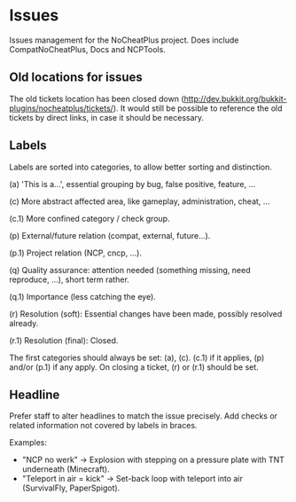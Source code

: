 # Issues

Issues management for the NoCheatPlus project. Does include CompatNoCheatPlus, Docs and NCPTools.

## Old locations for issues

The old tickets location has been closed down (http://dev.bukkit.org/bukkit-plugins/nocheatplus/tickets/). It would still be possible to reference the old tickets by direct links, in case it should be necessary.

## Labels

Labels are sorted into categories, to allow better sorting and distinction.

(a) 'This is a...', essential grouping by bug, false positive, feature, ...

(c) More abstract affected area, like gameplay, administration, cheat, ...

(c.1) More confined category / check group.

(p) External/future relation (compat, external, future...).

(p.1) Project relation (NCP, cncp, ...).

(q) Quality assurance: attention needed (something missing, need reproduce, ...), short term rather.

(q.1) Importance (less catching the eye).

(r) Resolution (soft): Essential changes have been made, possibly resolved already.

(r.1) Resolution (final): Closed.

The first categories should always be set: (a), (c). (c.1) if it applies, (p) and/or (p.1) if any apply. On closing a ticket, (r) or (r.1) should be set.

## Headline

Prefer staff to alter headlines to match the issue precisely. Add checks or related information not covered by labels in braces.

Examples: 
* "NCP no werk" -> Explosion with stepping on a pressure plate with TNT underneath (Minecraft).
* "Teleport in air = kick" -> Set-back loop with teleport into air (SurvivalFly, PaperSpigot).
